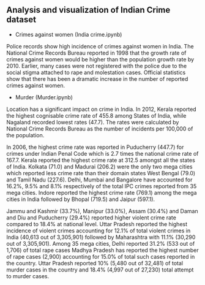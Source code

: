 ## Analysis and visualization of Indian Crime dataset

* Crimes against women (India crime.ipynb)

Police records show high incidence of crimes against women in India. The National Crime Records Bureau reported in 1998 that the growth rate of crimes against women would be higher than the population growth rate by 2010. Earlier, many cases were not registered with the police due to the social stigma attached to rape and molestation cases. Official statistics show that there has been a dramatic increase in the number of reported crimes against women.



* Murder (Murder.ipynb)


Location has a significant impact on crime in India. In 2012, Kerala reported the highest cognisable crime rate of 455.8 among States of India, while Nagaland recorded lowest rates (47.7). The rates were calculated by National Crime Records Bureau as the number of incidents per 100,000 of the population.

In 2006, the highest crime rate was reported in Puducherry (447.7) for crimes under Indian Penal Code which is 2.7 times the national crime rate of 167.7. Kerala reported the highest crime rate at 312.5 amongst all the states of India. Kolkata (71.0) and Madurai (206.2) were the only two mega cities which reported less crime rate than their domain states West Bengal (79.0) and Tamil Nadu (227.6). Delhi, Mumbai and Bangalore have accounted for 16.2%, 9.5% and 8.1% respectively of the total IPC crimes reported from 35 mega cities. Indore reported the highest crime rate (769.1) among the mega cities in India followed by Bhopal (719.5) and Jaipur (597.1).

Jammu and Kashmir (33.7%), Manipur (33.0%), Assam (30.4%) and Daman and Diu and Puducherry (29.4%) reported higher violent crime rate compared to 18.4% at national level. Uttar Pradesh reported the highest incidence of violent crimes accounting for 12.1% of total violent crimes in India (40,613 out of 3,305,901) followed by Maharashtra with 11.1% (30,290 out of 3,305,901). Among 35 mega cities, Delhi reported 31.2% (533 out of 1,706) of total rape cases Madhya Pradesh has reported the highest number of rape cases (2,900) accounting for 15.0% of total such cases reported in the country. Uttar Pradesh reported 10% (5,480 out of 32,481) of total murder cases in the country and 18.4% (4,997 out of 27,230) total attempt to murder cases.



